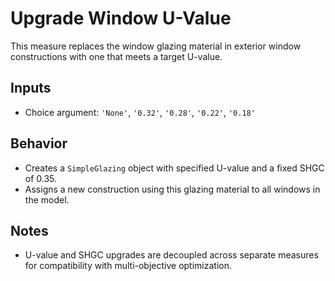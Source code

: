 # Upgrade Window U-Value

This measure replaces the window glazing material in exterior window constructions with one that meets a target U-value.

## Inputs
- Choice argument: `'None'`, `'0.32'`, `'0.28'`, `'0.22'`, `'0.18'`

## Behavior
- Creates a `SimpleGlazing` object with specified U-value and a fixed SHGC of 0.35.
- Assigns a new construction using this glazing material to all windows in the model.

## Notes
- U-value and SHGC upgrades are decoupled across separate measures for compatibility with multi-objective optimization.
